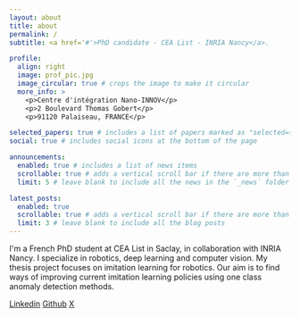 ```yaml
---
layout: about
title: about
permalink: /
subtitle: <a href='#'>PhD candidate - CEA List - INRIA Nancy</a>.

profile:
  align: right
  image: prof_pic.jpg
  image_circular: true # crops the image to make it circular
  more_info: >
    <p>Centre d'intégration Nano-INNOV</p>
    <p>2 Boulevard Thomas Gobert</p>
    <p>91120 Palaiseau, FRANCE</p>

selected_papers: true # includes a list of papers marked as "selected={true}"
social: true # includes social icons at the bottom of the page

announcements:
  enabled: true # includes a list of news items
  scrollable: true # adds a vertical scroll bar if there are more than 3 news items
  limit: 5 # leave blank to include all the news in the `_news` folder

latest_posts:
  enabled: true
  scrollable: true # adds a vertical scroll bar if there are more than 3 new posts items
  limit: 3 # leave blank to include all the blog posts
---
```


<!-- Write your biography here. Tell the world about yourself. Link to your favorite [subreddit](http://reddit.com). You can put a picture in, too. The code is already in, just name your picture `prof_pic.jpg` and put it in the `img/` folder.

Put your address / P.O. box / other info right below your picture. You can also disable any of these elements by editing `profile` property of the YAML header of your `_pages/about.md`. Edit `_bibliography/papers.bib` and Jekyll will render your [publications page](/al-folio/publications/) automatically.

Link to your social media connections, too. This theme is set up to use [Font Awesome icons](https://fontawesome.com/) and [Academicons](https://jpswalsh.github.io/academicons/), like the ones below. Add your Facebook, Twitter, LinkedIn, Google Scholar, or just disable all of them.
-->

I'm a French PhD student at CEA List in Saclay, in collaboration with INRIA Nancy. I specialize in robotics, deep learning and computer vision. My thesis project focuses on imitation learning for robotics. Our aim is to find ways of improving current imitation learning policies using one class anomaly detection methods.

[Linkedin](https://linkedin.com/in/quentinrolland)
[Github](https://github.com/quentinRolld)
[X](https://x.com/quentin_rollnd)